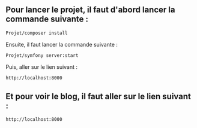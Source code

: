 ## Pour lancer le projet, il faut d'abord lancer la commande suivante :

```bash
Projet/composer install
```

Ensuite, il faut lancer la commande suivante :

```bash
Projet/symfony server:start
```
Puis, aller sur le lien suivant :

```bash
http://localhost:8000
```

## Et pour voir le blog, il faut aller sur le lien suivant :

```bash
http://localhost:8000
```